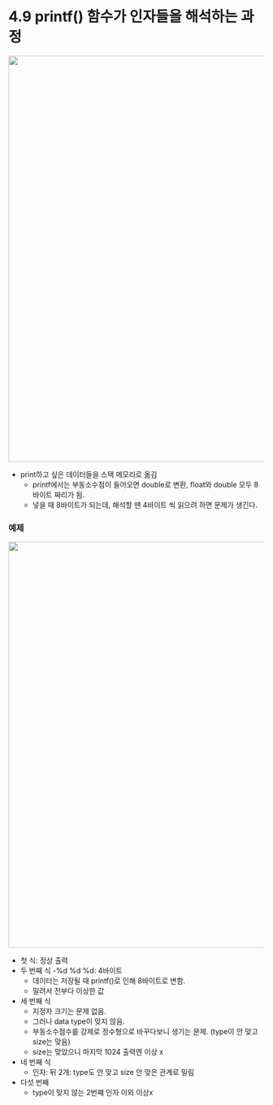 # 4.9 printf() 함수가 인자들을 해석하는 과정

<img src="https://github.com/uber9ma/following_C/blob/master/images/chapter4/printf16.png?raw=true" width="800">

* print하고 싶은 데이터들을 스택 메모리로 옮김
    - printf에서는 부동소수점이 들어오면 double로 변환, float와 double 모두 8바이트 짜리가 됨.
    - 넣을 때 8바이트가 되는데, 해석할 땐 4바이트 씩 읽으려 하면 문제가 생긴다.

### 예제
<img src="https://github.com/uber9ma/following_C/blob/master/images/chapter4/printf17.png?raw=true" width="800">

* 첫 식: 정상 출력
* 두 번째 식
    -%d %d %d: 4바이트
    - 데이터는 저장될 때 printf()로 인해 8바이트로 변함.
    - 밀려서 전부다 이상한 값
* 세 번째 식
    - 지정자 크기는 문제 없음.
    - 그러나 data type이 맞지 않음.
    - 부동소수점수를 강제로 정수형으로 바꾸다보니 생기는 문제. (type이 안 맞고 size는 맞음)
    - size는 맞았으니 마지막 1024 출력엔 이상 x
* 네 번째 식
    - 인자: 뒤 2개: type도 안 맞고 size 안 맞은 관계로 밀림
* 다섯 번째
    - type이 맞지 않는 2번쨰 인자 이외 이상x
